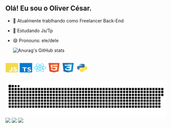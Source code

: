 ## Olá! Eu sou o Oliver César.

- 🔭 Atualmente trablhando como Freelancer Back-End
- 🌱 Estudando Js/Tp
- 😄 Pronouns: ele/dele

  ![Anurag's GitHub stats](https://github-readme-stats.vercel.app/api?username=olivercz1&show_icons=true&theme=radical)
 
<div style="display: inline_block"><br>
  <img align="center" alt="Rafa-Js" height="30" width="40" src="https://raw.githubusercontent.com/devicons/devicon/master/icons/javascript/javascript-plain.svg">
  <img align="center" alt="Rafa-Ts" height="30" width="40" src="https://raw.githubusercontent.com/devicons/devicon/master/icons/typescript/typescript-plain.svg">
  <img align="center" alt="Rafa-React" height="30" width="40" src="https://raw.githubusercontent.com/devicons/devicon/master/icons/react/react-original.svg">
  <img align="center" alt="Rafa-HTML" height="30" width="40" src="https://raw.githubusercontent.com/devicons/devicon/master/icons/html5/html5-original.svg">
  <img align="center" alt="Rafa-CSS" height="30" width="40" src="https://raw.githubusercontent.com/devicons/devicon/master/icons/css3/css3-original.svg">
  <img align="center" alt="Rafa-Python" height="30" width="40" src="https://raw.githubusercontent.com/devicons/devicon/master/icons/python/python-original.svg">
</div>

  ##

  
 <picture>
  <source media="(prefers-color-scheme: dark)" srcset="https://raw.githubusercontent.com/olivercz1/olivercz1/output/github-contribution-grid-snake-dark.svg">
  <source media="(prefers-color-scheme: light)" srcset="https://raw.githubusercontent.com/olivercz1/olivercz1/output/github-contribution-grid-snake.svg">
  <img alt="github contribution grid snake animation" src="https://raw.githubusercontent.com/olivercz1/olivercz1/output/github-contribution-grid-snake.svg">
</picture>


<div> 
  <a href="https://www.instagram.com/olivercesar1/" target="_blank"><img src="https://img.shields.io/badge/-Instagram-%23E4405F?style=for-the-badge&logo=instagram&logoColor=white" target="_blank"></a>
  <a href = "mailto:oliverceo2023@gmail.com"><img src="https://img.shields.io/badge/-Gmail-%23333?style=for-the-badge&logo=gmail&logoColor=white" target="_blank"></a>
  <a href="[https://www.linkedin.com/in/rafaella-ballerini-45875016a](https://www.linkedin.com/in/oliver-c%C3%A9sar-b060042b2/)" target="_blank"><img src="https://img.shields.io/badge/-LinkedIn-%230077B5?style=for-the-badge&logo=linkedin&logoColor=white" target="_blank"></a> 
  
</div>


